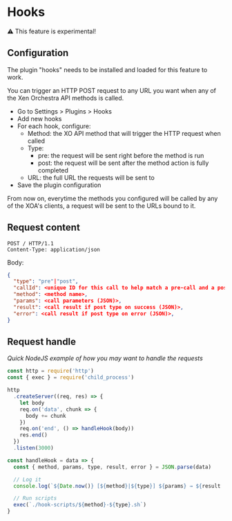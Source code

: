 # Hooks

⚠ This feature is experimental!

## Configuration

The plugin "hooks" needs to be installed and loaded for this feature to work.

You can trigger an HTTP POST request to any URL you want when any of the Xen Orchestra API methods is called.

* Go to Settings > Plugins > Hooks
* Add new hooks
* For each hook, configure:
  * Method: the XO API method that will trigger the HTTP request when called
  * Type:
    * pre: the request will be sent right before the method is run
    * post: the request will be sent after the method action is fully completed
  * URL: the full URL the requests will be sent to
* Save the plugin configuration

From now on, everytime the methods you configured will be called by any of the XOA's clients, a request will be sent to the URLs bound to it.

## Request content

```
POST / HTTP/1.1
Content-Type: application/json
```

Body:

```json
{
  "type": "pre"|"post",
  "callId": <unique ID for this call to help match a pre-call and a post-call>,
  "method": <method name>,
  "params": <call parameters (JSON)>,
  "result": <call result if post type on success (JSON)>,
  "error": <call result if post type on error (JSON)>,
}
```

## Request handle

*Quick NodeJS example of how you may want to handle the requests*

```js
const http = require('http')
const { exec } = require('child_process')

http
  .createServer((req, res) => {
    let body
    req.on('data', chunk => {
      body += chunk
    })
    req.on('end', () => handleHook(body))
    res.end()
  })
  .listen(3000)

const handleHook = data => {
  const { method, params, type, result, error } = JSON.parse(data)

  // Log it
  console.log(`${Date.now()} [${method}|${type}] ${params} → ${result || error}`)

  // Run scripts
  exec(`./hook-scripts/${method}-${type}.sh`)
}
```
